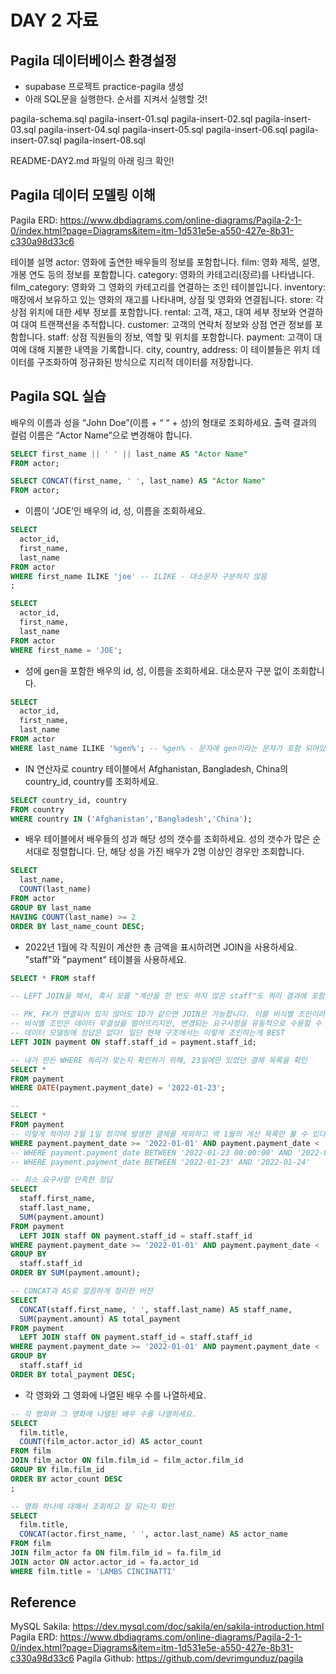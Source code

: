 # DAY 2 자료

## Pagila 데이터베이스 환경설정

- supabase 프로젝트 practice-pagila 생성
- 아래 SQL문을 실행한다. 순서를 지켜서 실행할 것!

pagila-schema.sql
pagila-insert-01.sql
pagila-insert-02.sql
pagila-insert-03.sql
pagila-insert-04.sql
pagila-insert-05.sql
pagila-insert-06.sql
pagila-insert-07.sql
pagila-insert-08.sql

README-DAY2.md 파일의 아래 링크 확인!

## Pagila 데이터 모델링 이해

Pagila ERD: https://www.dbdiagrams.com/online-diagrams/Pagila-2-1-0/index.html?page=Diagrams&item=itm-1d531e5e-a550-427e-8b31-c330a98d33c6

테이블 설명
actor: 영화에 출연한 배우들의 정보를 포함합니다.
film: 영화 제목, 설명, 개봉 연도 등의 정보를 포함합니다.
category: 영화의 카테고리(장르)를 나타냅니다.
film_category: 영화와 그 영화의 카테고리를 연결하는 조인 테이블입니다.
inventory: 매장에서 보유하고 있는 영화의 재고를 나타내며, 상점 및 영화와 연결됩니다.
store: 각 상점 위치에 대한 세부 정보를 포함합니다.
rental: 고객, 재고, 대여 세부 정보와 연결하여 대여 트랜잭션을 추적합니다.
customer: 고객의 연락처 정보와 상점 연관 정보를 포함합니다.
staff: 상점 직원들의 정보, 역할 및 위치를 포함합니다.
payment: 고객이 대여에 대해 지불한 내역을 기록합니다.
city, country, address: 이 테이블들은 위치 데이터를 구조화하여 정규화된 방식으로 지리적 데이터를 저장합니다.

## Pagila SQL 실습

배우의 이름과 성을 “John Doe”(이름 + “ “ + 성)의 형태로 조회하세요. 출력 결과의 컬럼 이름은 “Actor Name”으로 변경해야 합니다.

```sql
SELECT first_name || ' ' || last_name AS "Actor Name"
FROM actor;

SELECT CONCAT(first_name, ' ', last_name) AS "Actor Name"
FROM actor;
```

- 이름이 ‘JOE’인 배우의 id, 성, 이름을 조회하세요.

```sql
SELECT
  actor_id,
  first_name,
  last_name
FROM actor
WHERE first_name ILIKE 'joe' -- ILIKE - 대소문자 구분하지 않음
;

SELECT
  actor_id,
  first_name,
  last_name
FROM actor
WHERE first_name = 'JOE';

```

- 성에 gen을 포함한 배우의 id, 성, 이름을 조회하세요. 대소문자 구분 없이 조회합니다.

```sql
SELECT
  actor_id,
  first_name,
  last_name
FROM actor
WHERE last_name ILIKE '%gen%'; -- %gen% - 문자에 gen이라는 문자가 포함 되어있는지 여부
```

- IN 연산자로 country 테이블에서 Afghanistan, Bangladesh, China의 country_id, country를 조회하세요.

```sql
SELECT country_id, country
FROM country
WHERE country IN ('Afghanistan','Bangladesh','China');

```

- 배우 테이블에서 배우들의 성과 해당 성의 갯수를 조회하세요. 성의 갯수가 많은 순서대로 정렬합니다. 단, 해당 성을 가진 배우가 2명 이상인 경우만 조회합니다.

```sql
SELECT
  last_name,
  COUNT(last_name)
FROM actor
GROUP BY last_name
HAVING COUNT(last_name) >= 2
ORDER BY last_name_count DESC;

```

- 2022년 1월에 각 직원이 계산한 총 금액을 표시하려면 JOIN을 사용하세요. "staff"와 "payment" 테이블을 사용하세요.

```sql
SELECT * FROM staff

-- LEFT JOIN을 해서, 혹시 모를 "계산을 한 번도 하지 않은 staff"도 쿼리 결과에 포함할 수 있다.

-- PK, FK가 연결되어 있지 않아도 ID가 같으면 JOIN은 가능합니다. 이를 비식별 조인이라고 한다.
-- 비식별 조인은 데이터 무결성을 떨어뜨리지만, 변경되는 요구사항을 유동적으로 수용할 수 있는 장점이 있습니다.
-- 데이터 모델링에 정답은 없다! 일단 현재 구조에서는 이렇게 조인하는게 BEST
LEFT JOIN payment ON staff.staff_id = payment.staff_id;

-- 내가 만든 WHERE 쿼리가 맞는지 확인하기 위해, 23일에만 있었던 결제 목록을 확인
SELECT *
FROM payment
WHERE DATE(payment.payment_date) = '2022-01-23';

--
SELECT *
FROM payment
-- 이렇게 적어야 2월 1일 정각에 발생한 결제를 제외하고 딱 1월의 게산 목록만 볼 수 있다.
WHERE payment.payment_date >= '2022-01-01' AND payment.payment_date < '2022-02-01'
-- WHERE payment.payment_date BETWEEN '2022-01-23 00:00:00' AND '2022-01-24 00:00:00'
-- WHERE payment.payment_date BETWEEN '2022-01-23' AND '2022-01-24'
```

```sql
-- 최소 요구사항 만족한 정답
SELECT
  staff.first_name,
  staff.last_name,
  SUM(payment.amount)
FROM payment
  LEFT JOIN staff ON payment.staff_id = staff.staff_id
WHERE payment.payment_date >= '2022-01-01' AND payment.payment_date < '2022-02-01'
GROUP BY
  staff.staff_id
ORDER BY SUM(payment.amount);
```

```sql
-- CONCAT과 AS로 깔끔하게 정리한 버전
SELECT
  CONCAT(staff.first_name, ' ', staff.last_name) AS staff_name,
  SUM(payment.amount) AS total_payment
FROM payment
  LEFT JOIN staff ON payment.staff_id = staff.staff_id
WHERE payment.payment_date >= '2022-01-01' AND payment.payment_date < '2022-02-01'
GROUP BY
  staff.staff_id
ORDER BY total_payment DESC;
```

- 각 영화와 그 영화에 나열된 배우 수를 나열하세요.

```sql
-- 각 영화와 그 영화에 나열된 배우 수를 나열하세요.
SELECT
  film.title,
  COUNT(film_actor.actor_id) AS actor_count
FROM film
JOIN film_actor ON film.film_id = film_actor.film_id
GROUP BY film.film_id
ORDER BY actor_count DESC
;

-- 영화 하나에 대해서 조회하고 잘 되는지 확인
SELECT
  film.title,
  CONCAT(actor.first_name, ' ', actor.last_name) AS actor_name
FROM film
JOIN film_actor fa ON film.film_id = fa.film_id
JOIN actor ON actor.actor_id = fa.actor_id
WHERE film.title = 'LAMBS CINCINATTI'
```

## Reference

MySQL Sakila: https://dev.mysql.com/doc/sakila/en/sakila-introduction.html
Pagila ERD: https://www.dbdiagrams.com/online-diagrams/Pagila-2-1-0/index.html?page=Diagrams&item=itm-1d531e5e-a550-427e-8b31-c330a98d33c6
Pagila Github: https://github.com/devrimgunduz/pagila
